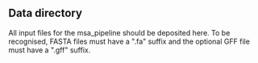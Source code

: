 ## Data directory
All input files for the msa_pipeline should be deposited here. To be recognised, FASTA files must have a ".fa" suffix and the optional GFF file must have a ".gff" suffix. 
